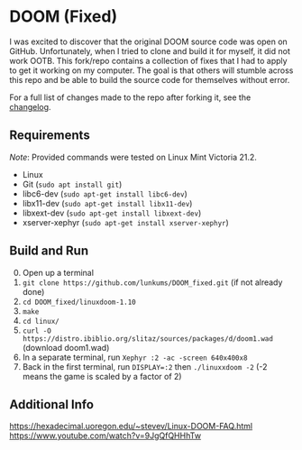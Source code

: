 # DOOM (Fixed)

I was excited to discover that the original DOOM source code was open on GitHub. Unfortunately, when I tried to clone and build it for myself, it did not work OOTB. This fork/repo contains a collection of fixes that I had to apply to get it working on my computer. The goal is that others will stumble across this repo and be able to build the source code for themselves without error.

For a full list of changes made to the repo after forking it, see the [changelog](./CHANGELOG.md).

## Requirements

_Note_: Provided commands were tested on Linux Mint Victoria 21.2.

- Linux
- Git (`sudo apt install git`)
- libc6-dev (`sudo apt-get install libc6-dev`)
- libx11-dev (`sudo apt-get install libx11-dev`)
- libxext-dev (`sudo apt-get install libxext-dev`)
- xserver-xephyr (`sudo apt-get install xserver-xephyr`)

## Build and Run

0. Open up a terminal
1. `git clone https://github.com/lunkums/DOOM_fixed.git` (if not already done)
2. `cd DOOM_fixed/linuxdoom-1.10`
3. `make`
4. `cd linux/`
5. `curl -O https://distro.ibiblio.org/slitaz/sources/packages/d/doom1.wad` (download doom1.wad)
6. In a separate terminal, run `Xephyr :2 -ac -screen 640x400x8`
7. Back in the first terminal, run `DISPLAY=:2` then `./linuxxdoom -2` (-2 means the game is scaled by a factor of 2)

## Additional Info

https://hexadecimal.uoregon.edu/~stevev/Linux-DOOM-FAQ.html
https://www.youtube.com/watch?v=9JgQfQHHhTw
